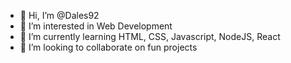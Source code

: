 - 👋 Hi, I’m @Dales92
- 👀 I’m interested in Web Development
- 🌱 I’m currently learning HTML, CSS, Javascript, NodeJS, React
- 💞️ I’m looking to collaborate on fun projects

<!---
Dales92/Dales92 is a ✨ special ✨ repository because its `README.md` (this file) appears on your GitHub profile.
You can click the Preview link to take a look at your changes.
--->
